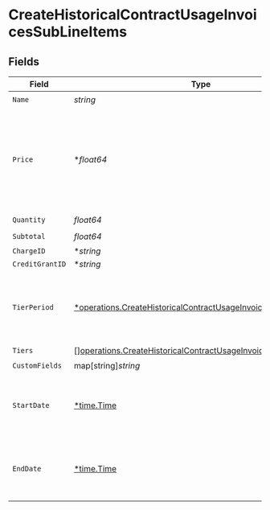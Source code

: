 # CreateHistoricalContractUsageInvoicesSubLineItems


## Fields

| Field                                                                                                                                              | Type                                                                                                                                               | Required                                                                                                                                           | Description                                                                                                                                        |
| -------------------------------------------------------------------------------------------------------------------------------------------------- | -------------------------------------------------------------------------------------------------------------------------------------------------- | -------------------------------------------------------------------------------------------------------------------------------------------------- | -------------------------------------------------------------------------------------------------------------------------------------------------- |
| `Name`                                                                                                                                             | *string*                                                                                                                                           | :heavy_check_mark:                                                                                                                                 | N/A                                                                                                                                                |
| `Price`                                                                                                                                            | **float64*                                                                                                                                         | :heavy_minus_sign:                                                                                                                                 | the unit price for this charge, present only if the charge is not tiered and the quantity is nonzero                                               |
| `Quantity`                                                                                                                                         | *float64*                                                                                                                                          | :heavy_check_mark:                                                                                                                                 | N/A                                                                                                                                                |
| `Subtotal`                                                                                                                                         | *float64*                                                                                                                                          | :heavy_check_mark:                                                                                                                                 | N/A                                                                                                                                                |
| `ChargeID`                                                                                                                                         | **string*                                                                                                                                          | :heavy_minus_sign:                                                                                                                                 | N/A                                                                                                                                                |
| `CreditGrantID`                                                                                                                                    | **string*                                                                                                                                          | :heavy_minus_sign:                                                                                                                                 | N/A                                                                                                                                                |
| `TierPeriod`                                                                                                                                       | [*operations.CreateHistoricalContractUsageInvoicesTierPeriod](../../models/operations/createhistoricalcontractusageinvoicestierperiod.md)          | :heavy_minus_sign:                                                                                                                                 | when the current tier started and ends (for tiered charges only)                                                                                   |
| `Tiers`                                                                                                                                            | [][operations.CreateHistoricalContractUsageInvoicesContractsTiers](../../models/operations/createhistoricalcontractusageinvoicescontractstiers.md) | :heavy_minus_sign:                                                                                                                                 | N/A                                                                                                                                                |
| `CustomFields`                                                                                                                                     | map[string]*string*                                                                                                                                | :heavy_check_mark:                                                                                                                                 | N/A                                                                                                                                                |
| `StartDate`                                                                                                                                        | [*time.Time](https://pkg.go.dev/time#Time)                                                                                                         | :heavy_minus_sign:                                                                                                                                 | The start date for the charge (for seats charges only).                                                                                            |
| `EndDate`                                                                                                                                          | [*time.Time](https://pkg.go.dev/time#Time)                                                                                                         | :heavy_minus_sign:                                                                                                                                 | The end date for the charge (for seats charges only).                                                                                              |